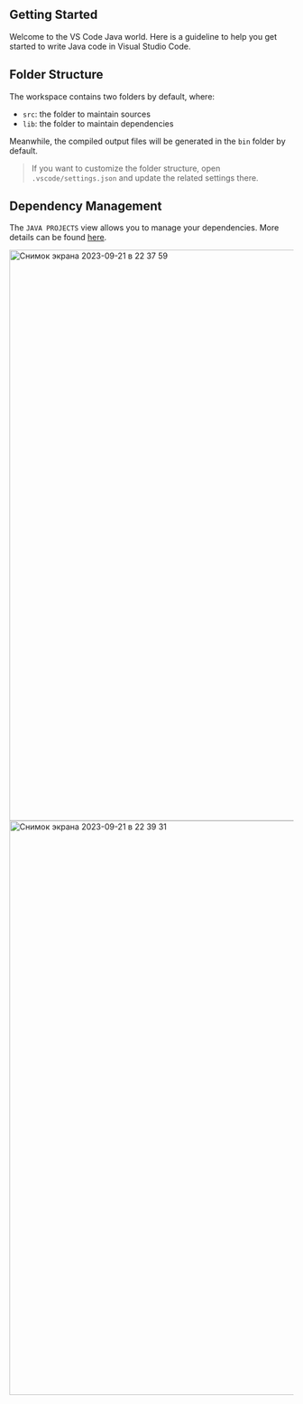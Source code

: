 ## Getting Started

Welcome to the VS Code Java world. Here is a guideline to help you get started to write Java code in Visual Studio Code.

## Folder Structure

The workspace contains two folders by default, where:

- `src`: the folder to maintain sources
- `lib`: the folder to maintain dependencies

Meanwhile, the compiled output files will be generated in the `bin` folder by default.

> If you want to customize the folder structure, open `.vscode/settings.json` and update the related settings there.

## Dependency Management

The `JAVA PROJECTS` view allows you to manage your dependencies. More details can be found [here](https://github.com/microsoft/vscode-java-dependency#manage-dependencies).

<img width="1011" alt="Снимок экрана 2023-09-21 в 22 37 59" src="https://github.com/eisenchamp/PongGame/assets/105707349/e7bdc83c-82c4-472e-ab43-ce4c65453276">
<img width="1017" alt="Снимок экрана 2023-09-21 в 22 39 31" src="https://github.com/eisenchamp/PongGame/assets/105707349/e7c599c8-494f-4d4a-8267-bd747f104707">
